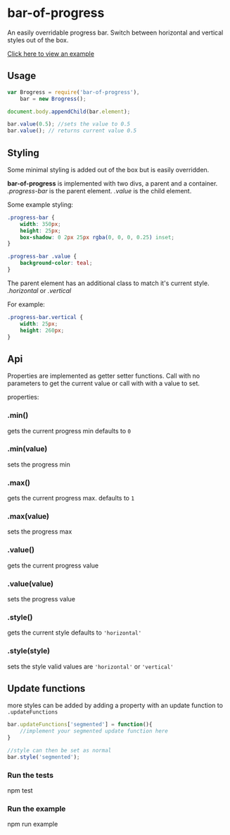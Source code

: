 bar-of-progress
===============
An easily overridable progress bar.
Switch between horizontal and vertical styles out of the box.

[Click here to view an example](https://cdn.rawgit.com/MatthewLarner/bar-of-progress/master/example/index.html)

## Usage
```javascript
var Brogress = require('bar-of-progress'),
    bar = new Brogress();

document.body.appendChild(bar.element);

bar.value(0.5); //sets the value to 0.5
bar.value(); // returns current value 0.5
```

## Styling
Some minimal styling is added out of the box but is easily overridden.

**bar-of-progress** is implemented with two divs, a parent and a container.
 *.progress-bar*  is the parent element.
 *.value* is the child element.

Some example styling:
```css
.progress-bar {
    width: 350px;
    height: 25px;
    box-shadow: 0 2px 25px rgba(0, 0, 0, 0.25) inset;
}

.progress-bar .value {
    background-color: teal;
}
```
The parent element has an additional class to match it's current style.
*.horizontal* or *.vertical*

For example:
```css
.progress-bar.vertical {
    width: 25px;
    height: 260px;
}
```

## Api
Properties are implemented as getter setter functions.
Call with no parameters to get the current value or call with with a value to set.

properties:

### .min()
gets the current progress min
defaults to `0`
### .min(value)
sets the progress min

### .max()
gets the current progress max.
defaults to `1`
### .max(value)
sets the progress max

### .value()
gets the current progress value
### .value(value)
sets the progress value

### .style()
gets the current style
defaults to `'horizontal'`
### .style(style)
sets the style
valid values are `'horizontal'` or `'vertical'`

## Update functions
more styles can be added by adding a property with an update function to
`.updateFunctions`

```javascript
bar.updateFunctions['segmented'] = function(){
    //implement your segmented update function here
}

//style can then be set as normal
bar.style('segmented');
```

### Run the tests
npm test

### Run the example
npm run example

